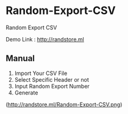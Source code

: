 # Random-Export-CSV
Random Export CSV

Demo Link : http://randstore.ml

## Manual
1. Import Your CSV File
2. Select Specific Header or not
3. Input Random Export Number
4. Generate

(http://randstore.ml/Random-Export-CSV.png)